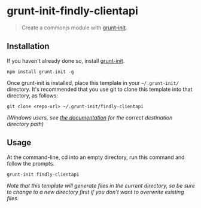 # grunt-init-findly-clientapi

> Create a commonjs module with [grunt-init][].

[grunt-init]: http://gruntjs.com/project-scaffolding

## Installation
If you haven't already done so, install [grunt-init][].

```
npm install grunt-init -g
```

Once grunt-init is installed, place this template in your `~/.grunt-init/` directory. It's recommended that you use git to clone this template into that directory, as follows:

```
git clone <repo-url> ~/.grunt-init/findly-clientapi
```

_(Windows users, see [the documentation][grunt-init] for the correct destination directory path)_

## Usage

At the command-line, cd into an empty directory, run this command and follow the prompts.

```
grunt-init findly-clientapi
```

_Note that this template will generate files in the current directory, so be sure to change to a new directory first if you don't want to overwrite existing files._
